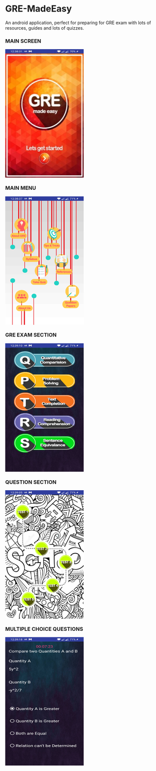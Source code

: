 # GRE-MadeEasy
An android application, perfect for preparing for GRE exam with lots of resources, guides and lots of quizzes. 
### MAIN SCREEN
<img src="https://github.com/nihalnihalani/GRE-MADE-EASY--ANDROID-APP/blob/master/Images/screen1.jpg" width="250" height="409" align="center">

### MAIN MENU
<img src="https://github.com/nihalnihalani/GRE-MADE-EASY--ANDROID-APP/blob/master/Images/screen2.jpg" width="250" height="409" align="center">


### GRE EXAM SECTION
<img src="https://github.com/nihalnihalani/GRE-MADE-EASY--ANDROID-APP/blob/master/Images/screen4.jpg" width="250" height="409" align="center">

### QUESTION SECTION
<img src="https://github.com/nihalnihalani/GRE-MADE-EASY--ANDROID-APP/blob/master/Images/screen3.jpg" width="250" height="409" align="center">

### MULTIPLE CHOICE QUESTIONS 
<img src="https://github.com/nihalnihalani/GRE-MADE-EASY--ANDROID-APP/blob/master/Images/screen5.jpg" width="250" height="409" align="center">